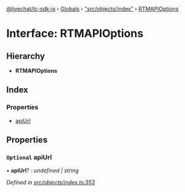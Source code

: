 [@livechat/lc-sdk-js](../README.md) › [Globals](../globals.md) › ["src/objects/index"](../modules/_src_objects_index_.md) › [RTMAPIOptions](_src_objects_index_.rtmapioptions.md)

# Interface: RTMAPIOptions

## Hierarchy

* **RTMAPIOptions**

## Index

### Properties

* [apiUrl](_src_objects_index_.rtmapioptions.md#optional-apiurl)

## Properties

### `Optional` apiUrl

• **apiUrl**? : *undefined | string*

*Defined in [src/objects/index.ts:353](https://github.com/livechat/lc-sdk-js/blob/228cb10/src/objects/index.ts#L353)*
